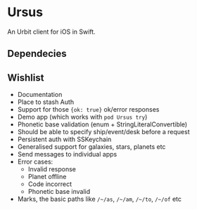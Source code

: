 # Ursus

An Urbit client for iOS in Swift.

## Dependecies

## Wishlist

- Documentation
- Place to stash Auth
- Support for those `{ok: true}` ok/error responses
- Demo app (which works with `pod Ursus try`)
- Phonetic base validation (enum + StringLiteralConvertible)
- Should be able to specify ship/event/desk before a request
- Persistent auth with SSKeychain
- Generalised support for galaxies, stars, planets etc
- Send messages to individual apps
- Error cases:
    - Invalid response
    - Planet offline
    - Code incorrect
    - Phonetic base invalid
- Marks, the basic paths like `/~/as`, `/~/am`, `/~/to`, `/~/of` etc